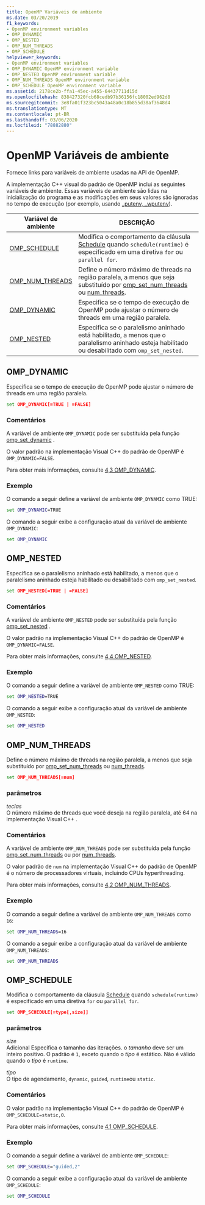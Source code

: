 ```yaml
---
title: OpenMP Variáveis de ambiente
ms.date: 03/20/2019
f1_keywords:
- OpenMP environment variables
- OMP_DYNAMIC
- OMP_NESTED
- OMP_NUM_THREADS
- OMP_SCHEDULE
helpviewer_keywords:
- OpenMP environment variables
- OMP_DYNAMIC OpenMP environment variable
- OMP_NESTED OpenMP environment variable
- OMP_NUM_THREADS OpenMP environment variable
- OMP_SCHEDULE OpenMP environment variable
ms.assetid: 2178ce2b-ffa1-45ec-a455-64437711d15d
ms.openlocfilehash: 838427320fcb68cedb97b36156fc18002ed962d8
ms.sourcegitcommit: 3e8fa01f323bc5043a48a0c18b855d38af3648d4
ms.translationtype: MT
ms.contentlocale: pt-BR
ms.lasthandoff: 03/06/2020
ms.locfileid: "78882880"
---
```

# <a name="openmp-environment-variables"></a>OpenMP Variáveis de ambiente

Fornece links para variáveis de ambiente usadas na API de OpenMP.

A implementação C++ visual do padrão de OpenMP inclui as seguintes variáveis de ambiente. Essas variáveis de ambiente são lidas na inicialização do programa e as modificações em seus valores são ignoradas no tempo de execução (por exemplo, usando [_putenv, _wputenv](../../../c-runtime-library/reference/putenv-wputenv.md)).

|Variável de ambiente|DESCRIÇÃO|
|--------------------|-----------|
|[OMP_SCHEDULE](#omp-schedule)|Modifica o comportamento da cláusula [Schedule](openmp-clauses.md#schedule) quando `schedule(runtime)` é especificado em uma diretiva `for` ou `parallel for`.|
|[OMP_NUM_THREADS](#omp-num-threads)|Define o número máximo de threads na região paralela, a menos que seja substituído por [omp_set_num_threads](openmp-functions.md#omp-set-num-threads) ou [num_threads](openmp-clauses.md#num-threads).|
|[OMP_DYNAMIC](#omp-dynamic)|Especifica se o tempo de execução de OpenMP pode ajustar o número de threads em uma região paralela.|
|[OMP_NESTED](#omp-nested)|Especifica se o paralelismo aninhado está habilitado, a menos que o paralelismo aninhado esteja habilitado ou desabilitado com `omp_set_nested`.|

## <a name="omp-dynamic"></a>OMP_DYNAMIC

Especifica se o tempo de execução de OpenMP pode ajustar o número de threads em uma região paralela.

```cmd
set OMP_DYNAMIC[=TRUE | =FALSE]
```

### <a name="remarks"></a>Comentários

A variável de ambiente `OMP_DYNAMIC` pode ser substituída pela função [omp_set_dynamic](openmp-functions.md#omp-set-dynamic) .

O valor padrão na implementação Visual C++ do padrão de OpenMP é `OMP_DYNAMIC=FALSE`.

Para obter mais informações, consulte [4,3 OMP_DYNAMIC](../../../parallel/openmp/4-3-omp-dynamic.md).

### <a name="example"></a>Exemplo

O comando a seguir define a variável de ambiente `OMP_DYNAMIC` como TRUE:

```cmd
set OMP_DYNAMIC=TRUE
```

O comando a seguir exibe a configuração atual da variável de ambiente `OMP_DYNAMIC`:

```cmd
set OMP_DYNAMIC
```

## <a name="omp-nested"></a>OMP_NESTED

Especifica se o paralelismo aninhado está habilitado, a menos que o paralelismo aninhado esteja habilitado ou desabilitado com `omp_set_nested`.

```cmd
set OMP_NESTED[=TRUE | =FALSE]
```

### <a name="remarks"></a>Comentários

A variável de ambiente `OMP_NESTED` pode ser substituída pela função [omp_set_nested](openmp-functions.md#omp-set-nested) .

O valor padrão na implementação Visual C++ do padrão de OpenMP é `OMP_DYNAMIC=FALSE`.

Para obter mais informações, consulte [4,4 OMP_NESTED](../../../parallel/openmp/4-4-omp-nested.md).

### <a name="example"></a>Exemplo

O comando a seguir define a variável de ambiente `OMP_NESTED` como TRUE:

```cmd
set OMP_NESTED=TRUE
```

O comando a seguir exibe a configuração atual da variável de ambiente `OMP_NESTED`:

```cmd
set OMP_NESTED
```

## <a name="omp-num-threads"></a>OMP_NUM_THREADS

Define o número máximo de threads na região paralela, a menos que seja substituído por [omp_set_num_threads](openmp-functions.md#omp-set-num-threads) ou [num_threads](openmp-clauses.md#num-threads).

```cmd
set OMP_NUM_THREADS[=num]
```

### <a name="parameters"></a>parâmetros

*teclas*<br/>
O número máximo de threads que você deseja na região paralela, até 64 na implementação Visual C++ .

### <a name="remarks"></a>Comentários

A variável de ambiente `OMP_NUM_THREADS` pode ser substituída pela função [omp_set_num_threads](openmp-functions.md#omp-set-num-threads) ou por [num_threads](openmp-clauses.md#num-threads).

O valor padrão de `num` na implementação Visual C++ do padrão de OpenMP é o número de processadores virtuais, incluindo CPUs hyperthreading.

Para obter mais informações, consulte [4,2 OMP_NUM_THREADS](../../../parallel/openmp/4-2-omp-num-threads.md).

### <a name="example"></a>Exemplo

O comando a seguir define a variável de ambiente `OMP_NUM_THREADS` como `16`:

```cmd
set OMP_NUM_THREADS=16
```

O comando a seguir exibe a configuração atual da variável de ambiente `OMP_NUM_THREADS`:

```cmd
set OMP_NUM_THREADS
```

## <a name="omp-schedule"></a>OMP_SCHEDULE

Modifica o comportamento da cláusula [Schedule](openmp-clauses.md#schedule) quando `schedule(runtime)` é especificado em uma diretiva `for` ou `parallel for`.

```cmd
set OMP_SCHEDULE[=type[,size]]
```

### <a name="parameters"></a>parâmetros

*size*<br/>
Adicional Especifica o tamanho das iterações. o *tamanho* deve ser um inteiro positivo. O padrão é `1`, exceto quando o *tipo* é estático. Não é válido quando o *tipo* é `runtime`.

*tipo*<br/>
O tipo de agendamento, `dynamic`, `guided`, `runtime`ou `static`.

### <a name="remarks"></a>Comentários

O valor padrão na implementação Visual C++ do padrão de OpenMP é `OMP_SCHEDULE=static,0`.

Para obter mais informações, consulte [4,1 OMP_SCHEDULE](../../../parallel/openmp/4-1-omp-schedule.md).

### <a name="example"></a>Exemplo

O comando a seguir define a variável de ambiente `OMP_SCHEDULE`:

```cmd
set OMP_SCHEDULE="guided,2"
```

O comando a seguir exibe a configuração atual da variável de ambiente `OMP_SCHEDULE`:

```cmd
set OMP_SCHEDULE
```
